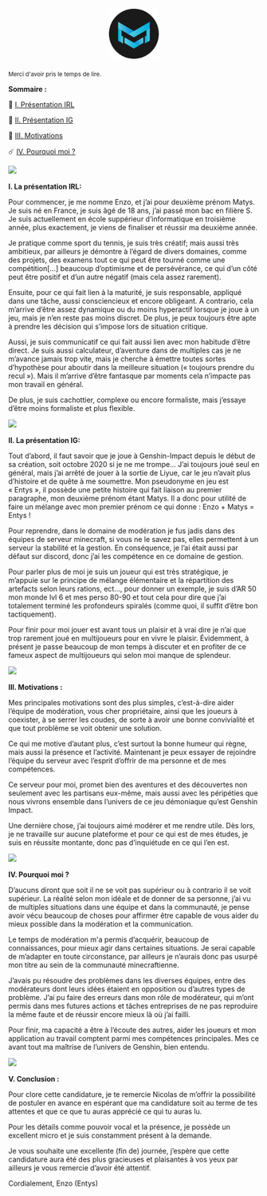 <p align="center"><img src="logo-small.png" alt="Entys_D" width="100" height="100"></p>
<sub>Merci d'avoir pris le temps de lire.</sub>
<br>

**Sommaire :**

:high_brightness: <a href="/README.md">I. Présentation IRL</a>

:crescent_moon: <a href="/README.md">II. Présentation IG</a>

:dizzy: <a href="/README.md">III. Motivations</a>

:comet: <a href="/README.md">IV. Pourquoi moi ?</a>

![](Aspose.Words.d0a00228-fe70-4d61-888c-be2e0122eebd.001.png)

**I. La présentation IRL:** 

Pour commencer, je me nomme Enzo, et j’ai pour deuxième prénom Matys. Je suis né en France, je suis âgé de 18 ans, j’ai passé mon bac en filière S. Je suis actuellement en école suppérieur d’informatique en troisième année, plus exactement, je viens de finaliser et réussir ma deuxième année.

Je pratique comme sport du tennis, je suis très créatif; mais aussi très ambitieux, par ailleurs je démontre à l’égard de divers domaines, comme des projets, des examens tout ce qui peut être tourné comme une compétition[…] beaucoup d’optimisme et de persévérance, ce qui d’un côté peut être positif et d’un autre négatif (mais cela assez rarement).

Ensuite, pour ce qui fait lien à la maturité, je suis responsable, appliqué dans une tâche, aussi consciencieux et encore obligeant. A contrario, cela m’arrive d’être assez dynamique ou du moins hyperactif lorsque je joue à un jeu, mais je n’en reste pas moins discret. De plus, je peux toujours être apte à prendre les décision qui s’impose lors de situation critique.

Aussi, je suis communicatif ce qui fait aussi lien avec mon habitude d’être direct. Je suis aussi calculateur, d’aventure dans de multiples cas je ne m’avance jamais trop vite, mais je cherche à émettre toutes sortes d’hypothèse pour aboutir dans la meilleure situation (« toujours prendre du recul »). Mais il m’arrive d’être fantasque par moments cela n’impacte pas mon travail en général.

De plus, je suis cachottier, complexe ou encore formaliste, mais j’essaye d’être moins formaliste et plus flexible.

![](Aspose.Words.d0a00228-fe70-4d61-888c-be2e0122eebd.001.png)

**II. La présentation IG:**

Tout d’abord, il faut savoir que je joue à Genshin-Impact depuis le début de sa création, soit octobre 2020 si je ne me trompe... J’ai toujours joué seul en général, mais j’ai arrêté de jouer à la sortie de Liyue, car le jeu n’avait plus d’histoire et de quête à me soumettre. Mon pseudonyme en jeu est « Entys », il possède une petite histoire qui fait liaison au premier paragraphe, mon deuxième prénom étant Matys. Il a donc pour utilité de faire un mélange avec mon premier prénom ce qui donne : Enzo + Matys = Entys !

Pour reprendre, dans le domaine de modération je fus jadis dans des équipes de serveur minecraft, si vous ne le savez pas, elles permettent à un serveur la stabilité et la gestion. En conséquence, je l’ai était aussi par défaut sur discord, donc j’ai les compétence en ce domaine de gestion.

Pour parler plus de moi je suis un joueur qui est très stratégique, je m’appuie sur le principe de mélange élémentaire et la répartition des artefacts selon leurs rations, ect…, pour donner un exemple, je suis d’AR 50 mon monde lvl 6 et mes perso 80-90 et tout cela pour dire que j’ai totalement terminé les profondeurs spiralés (comme quoi, il suffit d’être bon tactiquement).

Pour finir pour moi jouer est avant tous un plaisir et à vrai dire je n’ai que trop rarement joué en multijoueurs pour en vivre le plaisir. Évidemment, à présent je passe beaucoup de mon temps à discuter et en profiter de ce fameux aspect de multijoueurs qui selon moi manque de splendeur.

![](Aspose.Words.d0a00228-fe70-4d61-888c-be2e0122eebd.001.png)


**III. Motivations :**


Mes principales motivations sont des plus simples, c’est-à-dire aider l’équipe de modération, vous cher propriétaire, ainsi que les joueurs à coexister, à se serrer les coudes, de sorte à avoir une bonne convivialité et que tout problème se voit obtenir une solution.

Ce qui me motive d’autant plus, c’est surtout la bonne humeur qui règne, mais aussi la présence et l’activité. Maintenant je peux essayer de rejoindre l’équipe du serveur avec l’esprit d’offrir de ma personne et de mes compétences.

Ce serveur pour moi, promet bien des aventures et des découvertes non seulement avec les partisans eux-même, mais aussi avec les péripéties que nous vivrons ensemble dans l’univers de ce jeu démoniaque qu’est Genshin Impact.

Une dernière chose, j’ai toujours aimé modérer et me rendre utile. Dès lors, je ne travaille sur aucune plateforme et pour ce qui est de mes études, je suis en réussite montante, donc pas d’inquiétude en ce qui l’en est.

![](Aspose.Words.d0a00228-fe70-4d61-888c-be2e0122eebd.001.png)


**IV. Pourquoi moi ?**

D’aucuns diront que soit il ne se voit pas supérieur ou à contrario il se voit supérieur. La réalité selon mon idéale et de donner de sa personne, j’ai vu de multiples situations dans une équipe et dans la communauté, je pense avoir vécu beaucoup de choses pour affirmer être capable de vous aider du mieux possible dans la modération et la communication.

Le temps de modération m'a permis d’acquérir, beaucoup de connaissances, pour mieux agir dans certaines situations. Je serai capable de m’adapter en toute circonstance, par ailleurs je n’aurais donc pas usurpé mon titre au sein de la communauté minecraftienne.

J’avais pu résoudre des problèmes dans les diverses équipes, entre des modérateurs dont leurs idées étaient en opposition ou d’autres types de problème. J’ai pu faire des erreurs dans mon rôle de modérateur, qui m’ont permis dans mes futures actions et tâches entreprises de ne pas reproduire la même faute et de réussir encore mieux là où j’ai failli.

Pour finir, ma capacité a être à l’écoute des autres, aider les joueurs et mon application au travail comptent parmi mes compétences principales. Mes ce avant tout ma maîtrise de l’univers de Genshin, bien entendu.

![](Aspose.Words.d0a00228-fe70-4d61-888c-be2e0122eebd.001.png)


**V. Conclusion :**

Pour clore cette candidature, je te remercie Nicolas de m’offrir la possibilité de postuler en avance en espérant que ma candidature soit au terme de tes attentes et que ce que tu auras apprécié ce qui tu auras lu.

Pour les détails comme pouvoir vocal et la présence, je possède un excellent micro et je suis constamment présent à la demande.

Je vous souhaite une excellente (fin de) journée, j’espère que cette candidature aura été des plus gracieuses et plaisantes à vos yeux par ailleurs je vous remercie d’avoir été attentif.


Cordialement, Enzo (Entys)

